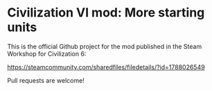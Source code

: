 # Civilization VI mod: More starting units

This is the official Github project for the mod published in the Steam Workshop for Civilization 6:

https://steamcommunity.com/sharedfiles/filedetails/?id=1788026549

Pull requests are welcome!
